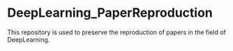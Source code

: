 # DeepLearning_PaperReproduction
This repository is used to preserve the reproduction of papers in the field of DeepLearning.
